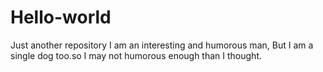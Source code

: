 # Hello-world
Just another repository
I am an interesting and humorous man, But I am a single dog too.so I may not humorous enough than I thought.
